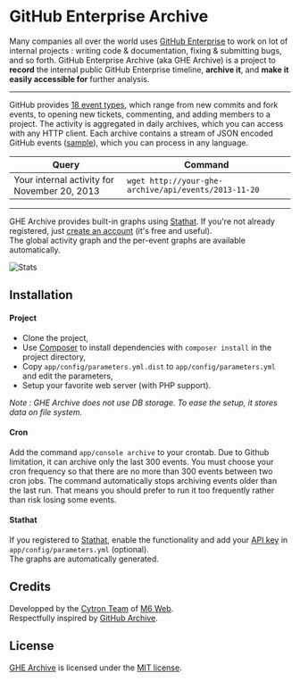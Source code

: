 # GitHub Enterprise Archive

Many companies all over the world uses [GitHub Enterprise](https://enterprise.github.com/) to work on lot of internal projects : writing code & documentation, fixing & submitting bugs, and so forth. GitHub Enterprise Archive (aka GHE Archive) is a project to **record** the internal public GitHub Enterprise timeline, **archive it**, and **make it easily accessible for** further analysis.

---

GitHub provides [18 event types](http://developer.github.com/v3/activity/events/types/), which range from new commits and fork events, to opening new tickets, commenting, and adding members to a project. The activity is aggregated in daily archives, which you can access with any HTTP client. Each archive contains a stream of JSON encoded GitHub events ([sample](https://gist.github.com/KuiKui/7583276)), which you can process in any language.

| Query | Command |
|--------|-------------|
| Your internal activity for November 20, 2013 | `wget http://your-ghe-archive/api/events/2013-11-20` |

---

GHE Archive provides built-in graphs using [Stathat](http://www.stathat.com/). If you're not already registered, just [create an account](https://www.stathat.com/sign_up) (it's free and useful).  
The global activity graph and the per-event graphs are available automatically.

![Stats](http://www.stathat.com//graphs/46/9b/85986d698e40c33a8e60a3755fcc.png)

## Installation

#### Project

* Clone the project,
* Use [Composer](http://getcomposer.org/) to install dependencies with `composer install` in the project directory,
* Copy `app/config/parameters.yml.dist` to `app/config/parameters.yml` and edit the parameters,
* Setup your favorite web server (with PHP support).

*Note : GHE Archive does not use DB storage. To ease the setup, it stores data on file system.*

#### Cron

Add the command `app/console archive` to your crontab. Due to Github limitation, it can archive only the last 300 events. You must choose your cron frequency so that there are no more than 300 events between two cron jobs. The command automatically stops archiving events older than the last run. That means you should prefer to run it too frequently rather than risk losing some events.

#### Stathat

If you registered to [Stathat](http://www.stathat.com/), enable the functionality and add your [API key](https://www.stathat.com/settings#ez-api) in `app/config/parameters.yml` (optional).  
The graphs are automatically generated.

## Credits

Developped by the [Cytron Team](http://cytron.fr/) of [M6 Web](http://tech.m6web.fr/).  
Respectfully inspired by [GitHub Archive](http://www.githubarchive.org/).

## License

[GHE Archive](https://github.com/M6Web/GitHubEnterpriseArchive) is licensed under the [MIT license](LICENSE).
